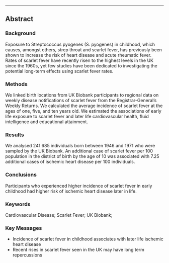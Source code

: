 
---

## Abstract

### Background
Exposure to Streptococcus pyogenes (S. pyogenes) in childhood, which causes, amongst others, strep throat and scarlet fever, has previously been shown to increase the risk of heart disease and acute rheumatic fever. Rates of scarlet fever have recently risen to the highest levels in the UK since the 1960s, yet few studies have been dedicated to investigating the potential long-term effects using scarlet fever rates. 
 
### Methods
We linked birth locations from UK Biobank participants to regional data on weekly disease notifications of 
scarlet fever from the Registrar-General’s Weekly Returns. We calculated the average incidence of scarlet fever at the ages of one, five, and ten years old. We estimated the associations of early life exposure to scarlet fever and later life cardiovascular health, fluid intelligence and educational attainment.

### Results
We analysed 241 685 individuals born between 1946 and 1971 who were sampled by the UK Biobank.
An additional case of scarlet fever per 100 population in the district of birth by the age of 10 was associated with 7.25 additional 
cases of ischemic heart disease per 100 individuals.

### Conclusions
Participants who experienced higher incidence of scarlet fever in early childhood had higher risk of ischemic heart 
disease later in life. 

### Keywords
Cardiovascular Disease; Scarlet Fever; UK Biobank;

### Key Messages

* Incidence of scarlet fever in childhood associates with later life ischemic heart disease
* Recent rises in scarlet fever seen in the UK may have long term repercussions 
